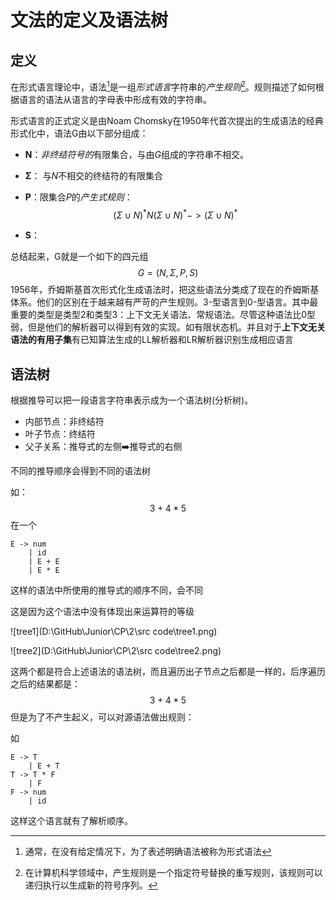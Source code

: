 # 文法的定义及语法树

## 定义

在形式语言理论中，语法[^grammar]是一组*形式语言*字符串的*产生规则*[^production]。规则描述了如何根据语言的语法从语言的字母表中形成有效的字符串。

形式语言的正式定义是由Noam Chomsky在1950年代首次提出的生成语法的经典形式化中，语法G由以下部分组成：

- **N**：*非终结符号的*有限集合，与由*G*组成的字符串不相交。

- **Σ**： 与*N*不相交的终结符的有限集合

- **P**：限集合*P*的*产生式规则*：
  $$
  (\Sigma \cup N)^* N (\Sigma \cup N)^* -> (\Sigma \cup N)^*
  $$

- **S**：

总结起来，G就是一个如下的四元组
$$
G =(N, \Sigma, P, S)
$$
1956年，乔姆斯基首次形式化生成语法时，把这些语法分类成了现在的乔姆斯基体系。他们的区别在于越来越有严苛的产生规则。3-型语言到0-型语言。其中最重要的类型是类型2和类型3：上下文无关语法、常规语法。尽管这种语法比0型弱，但是他们的解析器可以得到有效的实现。如有限状态机。并且对于**上下文无关语法的有用子集**有已知算法生成的LL解析器和LR解析器识别生成相应语言

[^grammar]: 通常，在没有给定情况下，为了表述明确语法被称为形式语法
[^production]: 在计算机科学领域中，产生规则是一个指定符号替换的重写规则，该规则可以递归执行以生成新的符号序列。

## 语法树

根据推导可以把一段语言字符串表示成为一个语法树(分析树)。

- 内部节点：非终结符
- 叶子节点：终结符
- 父子关系：推导式的左侧:arrow_right:推导式的右侧

不同的推导顺序会得到不同的语法树

如：
$$
3+4*5
$$
在一个 

~~~
E -> num
	| id
	| E + E
	| E * E
~~~

这样的语法中所使用的推导式的顺序不同，会不同

这是因为这个语法中没有体现出来运算符的等级

![tree1](D:\GitHub\Junior\CP\2\src code\tree1.png)

![tree2](D:\GitHub\Junior\CP\2\src code\tree2.png)

这两个都是符合上述语法的语法树，而且遍历出子节点之后都是一样的，后序遍历之后的结果都是：
$$
3+4*5
$$
但是为了不产生起义，可以对源语法做出规则：

如

~~~
E -> T
	| E + T
T -> T * F
	| F
F -> num
	| id
~~~

这样这个语言就有了解析顺序。

